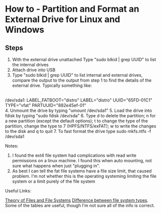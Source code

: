 # How to - Partition and Format an External Drive for Linux and Windows
## Steps
1. With the external drive unattached Type "sudo blkid | grep UUID" to list the internal drives
2. Attach drive into USB
3. Type "sudo blkid | grep UUID" to list internal and external drives, compare the output to the output from step 1 to find the details of the external drive. Typically something like:
<br>
/dev/sda1: LABEL_FATBOOT="distro" LABEL="distro" UUID="65FD-01C1" TYPE="vfat" PARTUUID="882e45ef-01"
<br>
4. Unmount the drive by typing "umount /dev/sda1"
5. Load the drive into fdisk by typing "sudo fdisk /dev/sda"
6. Type d to delete the partition; n for a new partition (except the default options); t to change the type of the partition, change the type to 7 (HPFS/NTFS/exFAT); w to write the changes to the disk and q to quit
7. To fast format the drive type sudo mkfs.ntfs -f /dev/sda1

Notes:
1. I found the ext4 file system had complications with read write permissions on a linux machine. I found this when auto mounting, not sure what happens when just "plugging in".
2. As best I can tell the fat file systems have a file size limit, that caused problem. I'm not whether this is the operating systeming limiting the file system or a limit purely of the file system

Useful Links:

[Theory of Files and File Systems](https://www.youtube.com/watch?v=KN8YgJnShPM)
[Difference between file system types](https://www.youtube.com/watch?v=5tBz44cArR0). Some of the tables are useful, though I'm not sure all of the info is correct.




